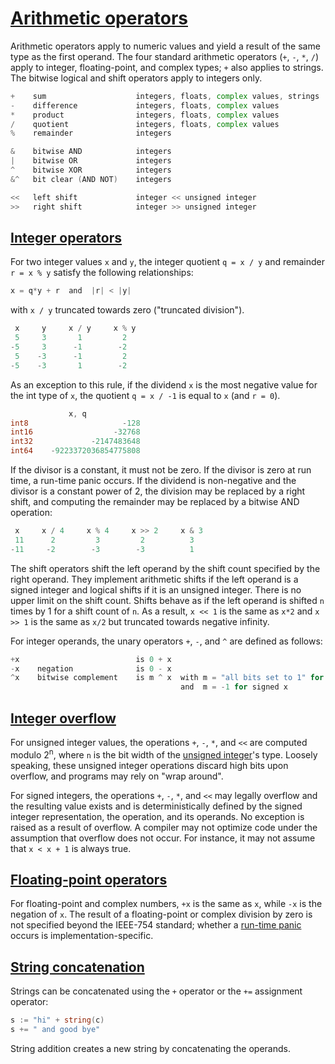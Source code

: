 # [Arithmetic operators](#arithmetic-operators)

Arithmetic operators apply to numeric values and yield a result of the same type as the first operand. The four standard arithmetic operators (`+`, `-`, `*`, `/`) apply to integer, floating-point, and complex types; `+` also applies to strings. The bitwise logical and shift operators apply to integers only.

```go
+    sum                    integers, floats, complex values, strings
-    difference             integers, floats, complex values
*    product                integers, floats, complex values
/    quotient               integers, floats, complex values
%    remainder              integers

&    bitwise AND            integers
|    bitwise OR             integers
^    bitwise XOR            integers
&^   bit clear (AND NOT)    integers

<<   left shift             integer << unsigned integer
>>   right shift            integer >> unsigned integer
```

## [Integer operators](#integer-operators)

For two integer values `x` and `y`, the integer quotient `q = x / y` and remainder `r = x % y` satisfy the following relationships:

```go
x = q*y + r  and  |r| < |y|
```

with `x / y` truncated towards zero ("truncated division").

```go
 x     y     x / y     x % y
 5     3       1         2
-5     3      -1        -2
 5    -3      -1         2
-5    -3       1        -2
```

As an exception to this rule, if the dividend `x` is the most negative value for the int type of `x`, the quotient `q = x / -1` is equal to `x` (and `r = 0`).

```go
			 x, q
int8                     -128
int16                  -32768
int32             -2147483648
int64    -9223372036854775808
```

If the divisor is a constant, it must not be zero. If the divisor is zero at run time, a run-time panic occurs. If the dividend is non-negative and the divisor is a constant power of 2, the division may be replaced by a right shift, and computing the remainder may be replaced by a bitwise AND operation:

```go
 x     x / 4     x % 4     x >> 2     x & 3
 11      2         3         2          3
-11     -2        -3        -3          1
```

The shift operators shift the left operand by the shift count specified by the right operand. They implement arithmetic shifts if the left operand is a signed integer and logical shifts if it is an unsigned integer. There is no upper limit on the shift count. Shifts behave as if the left operand is shifted `n` times by 1 for a shift count of `n`. As a result, `x << 1` is the same as `x*2` and `x >> 1` is the same as `x/2` but truncated towards negative infinity.

For integer operands, the unary operators `+`, `-`, and `^` are defined as follows:

```go
+x                          is 0 + x
-x    negation              is 0 - x
^x    bitwise complement    is m ^ x  with m = "all bits set to 1" for unsigned x
                                      and  m = -1 for signed x
```

## [Integer overflow](#integer-overflow)

For unsigned integer values, the operations `+`, `-`, `*`, and `<<` are computed modulo 2<sup>n</sup>, where `n` is the bit width of the [unsigned integer](/Types/numeric_types.html)'s type. Loosely speaking, these unsigned integer operations discard high bits upon overflow, and programs may rely on "wrap around".

For signed integers, the operations `+`, `-`, `*`, and `<<` may legally overflow and the resulting value exists and is deterministically defined by the signed integer representation, the operation, and its operands. No exception is raised as a result of overflow. A compiler may not optimize code under the assumption that overflow does not occur. For instance, it may not assume that `x < x + 1` is always true.

## [Floating-point operators](#floating-point-operators)

For floating-point and complex numbers, `+x` is the same as `x`, while `-x` is the negation of `x`. The result of a floating-point or complex division by zero is not specified beyond the IEEE-754 standard; whether a [run-time panic](/Run-time%20panics/) occurs is implementation-specific.

## [String concatenation](#string-concatenation)

Strings can be concatenated using the `+` operator or the `+=` assignment operator:

```go
s := "hi" + string(c)
s += " and good bye"
```

String addition creates a new string by concatenating the operands.
